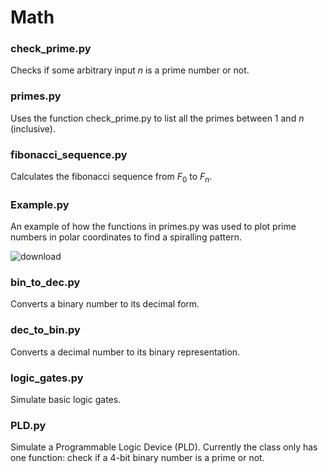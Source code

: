 # Math
### check_prime.py 
Checks if some arbitrary input $n$ is a prime number or not.

### primes.py
Uses the function check_prime.py to list all the primes between $1$ and $n$ (inclusive).

### fibonacci_sequence.py
Calculates the fibonacci sequence from $F_0$ to $F_n$.

### Example.py
An example of how the functions in primes.py was used to plot prime numbers in polar coordinates to find a spiralling pattern.

![download](https://github.com/FM-Ahmed/Math/assets/128718838/6a7ac197-f3c0-41c8-918c-dff15ea72dd9)

### bin_to_dec.py
Converts a binary number to its decimal form.

### dec_to_bin.py
Converts a decimal number to its binary representation.

### logic_gates.py
Simulate basic logic gates. 

### PLD.py
Simulate a Programmable Logic Device (PLD). Currently the class only has one function: check if a 4-bit binary number is a prime or not. 
